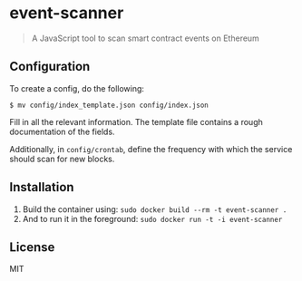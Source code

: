 # event-scanner

> A JavaScript tool to scan smart contract events on Ethereum

## Configuration

To create a config, do the following:

```
$ mv config/index_template.json config/index.json
```

Fill in all the relevant information. The template file contains a rough
documentation of the fields.

Additionally, in `config/crontab`, define the frequency with which the
service should scan for new blocks.

## Installation

1. Build the container using: `sudo docker build --rm -t event-scanner .`
1. And to run it in the foreground: `sudo docker run -t -i event-scanner`

## License

MIT
